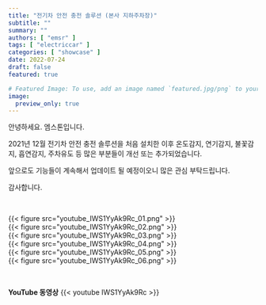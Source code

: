 ```yaml
---
title: "전기차 안전 충전 솔루션 (본사 지하주차장)"
subtitle: ""
summary: ""
authors: [ "emsr" ]
tags: [ "electriccar" ]
categories: [ "showcase" ]
date: 2022-07-24
draft: false
featured: true

# Featured Image: To use, add an image named `featured.jpg/png` to your page's folder.
image:
  preview_only: true
---
```


안녕하세요. 엠스톤입니다. 

2021년 12월 전기차 안전 충전 솔루션을 처음 설치한 이후 온도감지, 연기감지, 불꽃감지, 흡연감지, 주차유도 등 많은 부분들이 개선 또는 추가되었습니다.

앞으로도 기능들이 계속해서 업데이트 될 예정이오니 많은 관심 부탁드립니다.

감사합니다.


&nbsp;

<div class="container"><div class="row no-gutters">
<div class="col-sm-6">{{< figure src="youtube_IWS1YyAk9Rc_01.png" >}}</div>
<div class="col-sm-6">{{< figure src="youtube_IWS1YyAk9Rc_02.png" >}}</div>
<div class="col-sm-6">{{< figure src="youtube_IWS1YyAk9Rc_03.png" >}}</div>
<div class="col-sm-6">{{< figure src="youtube_IWS1YyAk9Rc_04.png" >}}</div>
<div class="col-sm-6">{{< figure src="youtube_IWS1YyAk9Rc_05.png" >}}</div>
<div class="col-sm-6">{{< figure src="youtube_IWS1YyAk9Rc_06.png" >}}</div>
</div></div>

&nbsp;

**YouTube 동영상**
{{< youtube IWS1YyAk9Rc >}}


